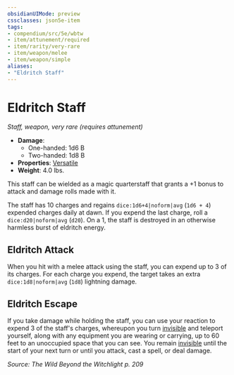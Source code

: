 ```yaml
---
obsidianUIMode: preview
cssclasses: json5e-item
tags:
- compendium/src/5e/wbtw
- item/attunement/required
- item/rarity/very-rare
- item/weapon/melee
- item/weapon/simple
aliases: 
- "Eldritch Staff"
---
```

# Eldritch Staff
*Staff, weapon, very rare (requires attunement)*  

- **Damage**:
  - One-handed: 1d6 B
  - Two-handed: 1d8 B
- **Properties**: [Versatile](2-Mechanics/CLI/rules/item-properties.md#Versatile)
- **Weight**: 4.0 lbs.

This staff can be wielded as a magic quarterstaff that grants a +1 bonus to attack and damage rolls made with it.

The staff has 10 charges and regains `dice:1d6+4|noform|avg` (`1d6 + 4`) expended charges daily at dawn. If you expend the last charge, roll a `dice:d20|noform|avg` (`d20`). On a 1, the staff is destroyed in an otherwise harmless burst of eldritch energy.

## Eldritch Attack

When you hit with a melee attack using the staff, you can expend up to 3 of its charges. For each charge you expend, the target takes an extra `dice:1d8|noform|avg` (`1d8`) lightning damage.

## Eldritch Escape

If you take damage while holding the staff, you can use your reaction to expend 3 of the staff's charges, whereupon you turn [invisible](2-Mechanics/CLI/rules/conditions.md#Invisible) and teleport yourself, along with any equipment you are wearing or carrying, up to 60 feet to an unoccupied space that you can see. You remain [invisible](2-Mechanics/CLI/rules/conditions.md#Invisible) until the start of your next turn or until you attack, cast a spell, or deal damage.

*Source: The Wild Beyond the Witchlight p. 209*